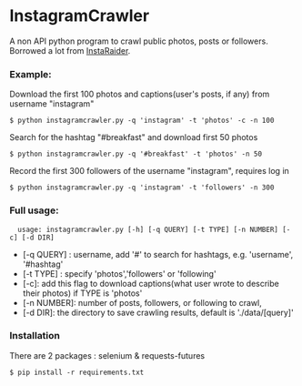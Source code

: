 # InstagramCrawler
A non API python program to crawl public photos, posts or followers.  
Borrowed a lot from [InstaRaider](https://github.com/akurtovic/InstaRaider).
### Example:

Download the first 100 photos and captions(user's posts, if any) from username "instagram"
```
$ python instagramcrawler.py -q 'instagram' -t 'photos' -c -n 100
```

Search for the hashtag "#breakfast" and download first 50 photos
```
$ python instagramcrawler.py -q '#breakfast' -t 'photos' -n 50
```

Record the first 300 followers of the username "instagram", requires log in
```
$ python instagramcrawler.py -q 'instagram' -t 'followers' -n 300
```

### Full usage:
```
  usage: instagramcrawler.py [-h] [-q QUERY] [-t TYPE] [-n NUMBER] [-c] [-d DIR]
```
  - [-q QUERY] : username, add '#' to search for hashtags, e.g. 'username', '#hashtag'
  - [-t TYPE] : specify 'photos','followers' or 'following'
  - [-c]: add this flag to download captions(what user wrote to describe their photos) if TYPE is 'photos'
  - [-n NUMBER]: number of posts, followers, or following to crawl,  
  - [-d DIR]: the directory to save crawling results, default is './data/[query]'

### Installation

  There are 2 packages : selenium & requests-futures
```
$ pip install -r requirements.txt
```
